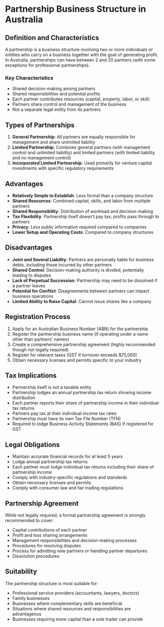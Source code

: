 # Partnership Business Structure in Australia

## Definition and Characteristics
A partnership is a business structure involving two or more individuals or entities who carry on a business together with the goal of generating profit. In Australia, partnerships can have between 2 and 20 partners (with some exceptions for professional partnerships).

### Key Characteristics
- Shared decision-making among partners
- Shared responsibilities and potential profits
- Each partner contributes resources (capital, property, labor, or skill)
- Partners share control and management of the business
- Not a separate legal entity from its partners

## Types of Partnerships
1. **General Partnership**: All partners are equally responsible for management and share unlimited liability
2. **Limited Partnership**: Combines general partners (with management control and unlimited liability) and limited partners (with limited liability and no management control)
3. **Incorporated Limited Partnership**: Used primarily for venture capital investments with specific regulatory requirements

## Advantages
- **Relatively Simple to Establish**: Less formal than a company structure
- **Shared Resources**: Combined capital, skills, and labor from multiple partners
- **Shared Responsibility**: Distribution of workload and decision-making
- **Tax Flexibility**: Partnership itself doesn't pay tax; profits pass through to partners
- **Privacy**: Less public information required compared to companies
- **Lower Setup and Operating Costs**: Compared to company structures

## Disadvantages
- **Joint and Several Liability**: Partners are personally liable for business debts, including those incurred by other partners
- **Shared Control**: Decision-making authority is divided, potentially leading to disputes
- **Lack of Perpetual Succession**: Partnership may need to be dissolved if a partner leaves
- **Potential for Conflict**: Disagreements between partners can impact business operations
- **Limited Ability to Raise Capital**: Cannot issue shares like a company

## Registration Process
1. Apply for an Australian Business Number (ABN) for the partnership
2. Register the partnership business name (if operating under a name other than partners' names)
3. Create a comprehensive partnership agreement (highly recommended though not legally required)
4. Register for relevant taxes (GST if turnover exceeds $75,000)
5. Obtain necessary licenses and permits specific to your industry

## Tax Implications
- Partnership itself is not a taxable entity
- Partnership lodges an annual partnership tax return showing income distribution
- Each partner reports their share of partnership income in their individual tax returns
- Partners pay tax at their individual income tax rates
- Partnership must have its own Tax File Number (TFN)
- Required to lodge Business Activity Statements (BAS) if registered for GST

## Legal Obligations
- Maintain accurate financial records for at least 5 years
- Lodge annual partnership tax returns
- Each partner must lodge individual tax returns including their share of partnership income
- Comply with industry-specific regulations and standards
- Obtain necessary licenses and permits
- Comply with consumer law and fair trading regulations

## Partnership Agreement
While not legally required, a formal partnership agreement is strongly recommended to cover:
- Capital contributions of each partner
- Profit and loss sharing arrangements
- Management responsibilities and decision-making processes
- Procedures for resolving disputes
- Process for admitting new partners or handling partner departures
- Dissolution procedures

## Suitability
The partnership structure is most suitable for:
- Professional service providers (accountants, lawyers, doctors)
- Family businesses
- Businesses where complementary skills are beneficial
- Situations where shared resources and responsibilities are advantageous
- Businesses requiring more capital than a sole trader can provide